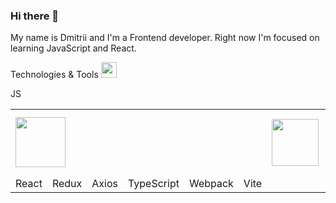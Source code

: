 ### Hi there 👋

My name is Dmitrii and I'm a Frontend developer. Right now I'm focused on learning JavaScript and React. 

Technologies & Tools <img width="25px" src="https://img.icons8.com/?size=512&id=aJPLw-4jUCR3&format=png" />

<table>
  <tr>
    <td><img style="width: 80px" src="https://cdn4.iconfinder.com/data/icons/logos-and-brands/512/187_Js_logo_logos-1024.png" /></td>    
    <td><img style="width: 75px" src="https://cdn4.iconfinder.com/data/icons/logos-3/600/React.js_logo-1024.png" /></td>
    <td><img style="width: 75px" src="https://img.icons8.com/?size=512&id=jD-fJzVguBmw&format=png" /></td>
    <td><img style="width: 75px" src="https://user-images.githubusercontent.com/8939680/57233882-20344080-6fe5-11e9-9086-d20a955bed59.png" /></td>
    <td><img style="width: 100px" src="https://img.icons8.com/?size=192&id=uJM6fQYqDaZK&format=png" /></td>
    <td><img style="width: 85px" src="https://img.icons8.com/color/96/webpack.png" alt="webpack"/></td>
    <td><img style="width: 85px" src="https://camo.githubusercontent.com/61e102d7c605ff91efedb9d7e47c1c4a07cef59d3e1da202fd74f4772122ca4e/68747470733a2f2f766974656a732e6465762f6c6f676f2e737667" /></td>
  </tr>
  <tr style="display: flex; justify-content: center;>
    <td style="display: flex; justify-content: center;">JS</td>    
    <td>React</td>
    <td>Redux</td>
    <td>Axios</td>
    <td>TypeScript</td>
    <td>Webpack</td>
    <td>Vite</td>
  </tr>

</table>





<!--
**DmitriiSublime/DmitriiSublime** is a ✨ _special_ ✨ repository because its `README.md` (this file) appears on your GitHub profile.

Here are some ideas to get you started:

- 🔭 I’m currently working on ...
- 🌱 I’m currently learning ...
- 👯 I’m looking to collaborate on ...
- 🤔 I’m looking for help with ...
- 💬 Ask me about ...
- 📫 How to reach me: ...
- 😄 Pronouns: ...
- ⚡ Fun fact: ...
-->
